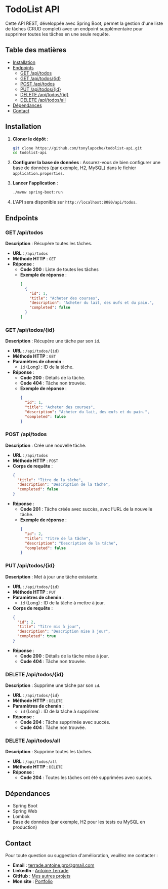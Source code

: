 # TodoList API

Cette API REST, développée avec Spring Boot, permet la gestion d'une liste de tâches (CRUD complet) avec un endpoint supplémentaire pour supprimer toutes les tâches en une seule requête.

## Table des matières

- [Installation](#installation)
- [Endpoints](#endpoints)
    - [GET /api/todos](#get-apitodos)
    - [GET /api/todos/{id}](#get-apitodosid)
    - [POST /api/todos](#post-apitodos)
    - [PUT /api/todos/{id}](#put-apitodosid)
    - [DELETE /api/todos/{id}](#delete-apitodosid)
    - [DELETE /api/todos/all](#delete-apitodosall)
- [Dépendances](#dépendances)
- [Contact](#contact)

## Installation

1. **Cloner le dépôt** :
   ```bash
   git clone https://github.com/tonylapoche/todolist-api.git
   cd todolist-api
   ```

2. **Configurer la base de données** : Assurez-vous de bien configurer une base de données (par exemple, H2, MySQL) dans le fichier `application.properties`.

3. **Lancer l'application** :
   ```bash
   ./mvnw spring-boot:run
   ```

4. L'API sera disponible sur `http://localhost:8080/api/todos`.

## Endpoints

### GET /api/todos

**Description** : Récupère toutes les tâches.

- **URL** : `/api/todos`
- **Méthode HTTP** : `GET`
- **Réponse** :
    - **Code 200** : Liste de toutes les tâches
    - **Exemple de réponse** :
      ```json
      [
        {
          "id": 1,
          "title": "Acheter des courses",
          "description": "Acheter du lait, des œufs et du pain.",
          "completed": false
        }
      ]
      ```

### GET /api/todos/{id}

**Description** : Récupère une tâche par son `id`.

- **URL** : `/api/todos/{id}`
- **Méthode HTTP** : `GET`
- **Paramètres de chemin** :
    - `id` (Long) : ID de la tâche.
- **Réponse** :
    - **Code 200** : Détails de la tâche.
    - **Code 404** : Tâche non trouvée.
    - **Exemple de réponse** :
      ```json
      {
        "id": 1,
        "title": "Acheter des courses",
        "description": "Acheter du lait, des œufs et du pain.",
        "completed": false
      }
      ```

### POST /api/todos

**Description** : Crée une nouvelle tâche.

- **URL** : `/api/todos`
- **Méthode HTTP** : `POST`
- **Corps de requête** :
  ```json
  {
    "title": "Titre de la tâche",
    "description": "Description de la tâche",
    "completed": false
  }
  ```
- **Réponse** :
    - **Code 201** : Tâche créée avec succès, avec l’URL de la nouvelle tâche.
    - **Exemple de réponse** :
      ```json
      {
        "id": 2,
        "title": "Titre de la tâche",
        "description": "Description de la tâche",
        "completed": false
      }
      ```

### PUT /api/todos/{id}

**Description** : Met à jour une tâche existante.

- **URL** : `/api/todos/{id}`
- **Méthode HTTP** : `PUT`
- **Paramètres de chemin** :
    - `id` (Long) : ID de la tâche à mettre à jour.
- **Corps de requête** :
  ```json
  {
    "id": 2,
    "title": "Titre mis à jour",
    "description": "Description mise à jour",
    "completed": true
  }
  ```
- **Réponse** :
    - **Code 200** : Détails de la tâche mise à jour.
    - **Code 404** : Tâche non trouvée.

### DELETE /api/todos/{id}

**Description** : Supprime une tâche par son `id`.

- **URL** : `/api/todos/{id}`
- **Méthode HTTP** : `DELETE`
- **Paramètres de chemin** :
    - `id` (Long) : ID de la tâche à supprimer.
- **Réponse** :
    - **Code 204** : Tâche supprimée avec succès.
    - **Code 404** : Tâche non trouvée.

### DELETE /api/todos/all

**Description** : Supprime toutes les tâches.

- **URL** : `/api/todos/all`
- **Méthode HTTP** : `DELETE`
- **Réponse** :
    - **Code 204** : Toutes les tâches ont été supprimées avec succès.

## Dépendances

- Spring Boot
- Spring Web
- Lombok
- Base de données (par exemple, H2 pour les tests ou MySQL en production)

## Contact

Pour toute question ou suggestion d'amélioration, veuillez me contacter :

- **Email** : terrade.antoine.pro@gmail.com
- **LinkedIn** : [Antoine Terrade](https://www.linkedin.com/in/antoine-terrade-web/)
- **GitHub** : [Mes autres projets](https://github.com/tonylapoche)
- **Mon site** : [Portfolio](https://antoineterrade.com)
